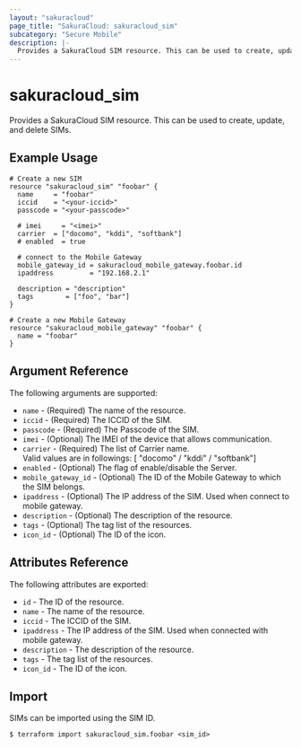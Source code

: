```yaml
---
layout: "sakuracloud"
page_title: "SakuraCloud: sakuracloud_sim"
subcategory: "Secure Mobile"
description: |-
  Provides a SakuraCloud SIM resource. This can be used to create, update, and delete SIMs.
---
```


# sakuracloud\_sim

Provides a SakuraCloud SIM resource. This can be used to create, update, and delete SIMs.

## Example Usage

```hcl
# Create a new SIM
resource "sakuracloud_sim" "foobar" {
  name     = "foobar"
  iccid    = "<your-iccid>"
  passcode = "<your-passcode>"

  # imei     = "<imei>"
  carrier  = ["docomo", "kddi", "softbank"]
  # enabled  = true

  # connect to the Mobile Gateway 
  mobile_gateway_id = sakuracloud_mobile_gateway.foobar.id
  ipaddress         = "192.168.2.1"

  description = "description"
  tags        = ["foo", "bar"]
}

# Create a new Mobile Gateway
resource "sakuracloud_mobile_gateway" "foobar" {
  name = "foobar"
}
```

## Argument Reference

The following arguments are supported:

* `name` - (Required) The name of the resource.
* `iccid` - (Required) The ICCID of the SIM.  
* `passcode` - (Required) The Passcode of the SIM.  
* `imei` - (Optional) The IMEI of the device that allows communication.
* `carrier` - (Required) The list of Carrier name.  
Valid values are in followings: [ "docomo" / "kddi" / "softbank"]
* `enabled` - (Optional) The flag of enable/disable the Server.
* `mobile_gateway_id` - (Optional) The ID of the Mobile Gateway to which the SIM belongs.
* `ipaddress` - (Optional) The IP address of the SIM. Used when connect to mobile gateway.
* `description` - (Optional) The description of the resource.
* `tags` - (Optional) The tag list of the resources.
* `icon_id` - (Optional) The ID of the icon.

## Attributes Reference

The following attributes are exported:

* `id` - The ID of the resource.
* `name` - The name of the resource.
* `iccid` - The ICCID of the SIM. 
* `ipaddress` - The IP address of the SIM. Used when connected with mobile gateway.
* `description` - The description of the resource.
* `tags` - The tag list of the resources.
* `icon_id` - The ID of the icon.

## Import

SIMs can be imported using the SIM ID.

```
$ terraform import sakuracloud_sim.foobar <sim_id>
```
